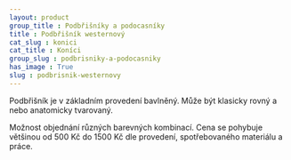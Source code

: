 ```yaml
---
layout: product
group_title : Podbřišníky a podocasníky
title : Podbřišník westernový
cat_slug : konici
cat_title : Koníci
group_slug : podbrisniky-a-podocasniky
has_image : True
slug : podbrisnik-westernovy
---
```


Podbřišník je v základním provedení bavlněný. 
Může být klasicky rovný a nebo anatomicky tvarovaný. 

Možnost objednání různých barevných kombinací.
Cena se pohybuje většinou od 500&nbsp;Kč do 1500&nbsp;Kč dle provedení,
spotřebovaného materiálu a práce.

